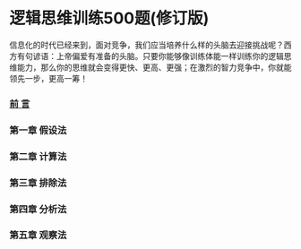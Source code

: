# 逻辑思维训练500题(修订版)


信息化的时代已经来到，面对竞争，我们应当培养什么样的头脑去迎接挑战呢？西方有句谚语：上帝偏爱有准备的头脑。只要你能够像训练体能一样训练你的逻辑思维能力，那么你的思维就会变得更快、更高、更强；在激烈的智力竞争中，你就能领先一步，更高一筹！



### [前 言](前言.md)

### 第一章 假设法

### 第二章 计算法

### 第三章 排除法

### 第四章 分析法

### 第五章 观察法



